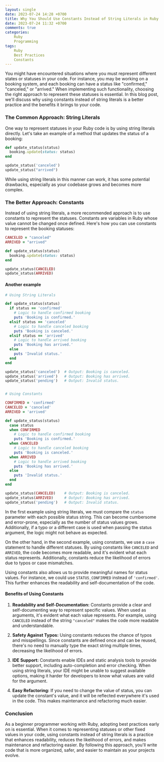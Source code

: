 ```yaml
---
layout: single
date: 2023-07-24 14:28 +0700
title: Why You Should Use Constants Instead of String Literals in Ruby
date: 2023-07-24 11:32 +0700
comments: true
categories:
    Ruby
    Programming
tags:
    Ruby
    Best Practices
    Constants
---
```


You might have encountered situations where you must represent different states or statuses in your code. For instance, you may be working on a booking system, and each booking can have a status like "confirmed," "canceled," or "arrived." When implementing such functionality, choosing the right approach to represent these statuses is essential. In this blog post, we'll discuss why using constants instead of string literals is a better practice and the benefits it brings to your code.

### The Common Approach: String Literals

One way to represent statuses in your Ruby code is by using string literals directly. Let's take an example of a method that updates the status of a booking:

```ruby
def update_status(status)
  booking.update(status: status)
end

update_status('canceled')
update_status("arrived")
```

While using string literals in this manner can work, it has some potential drawbacks, especially as your codebase grows and becomes more complex.

### The Better Approach: Constants

Instead of using string literals, a more recommended approach is to use constants to represent the statuses. Constants are variables in Ruby whose value cannot be changed once defined. Here's how you can use constants to represent the booking statuses:

```ruby
CANCELED = "canceled"
ARRIVED = "arrived"

def update_status(status)
  booking.update(status: status)
end

update_status(CANCELED)
update_status(ARRIVED)
```

#### Another example

```ruby
# Using String Literals

def update_status(status)
  if status == 'confirmed'
    # Logic to handle confirmed booking
    puts 'Booking is confirmed.'
  elsif status == 'canceled'
    # Logic to handle canceled booking
    puts 'Booking is canceled.'
  elsif status == 'arrived'
    # Logic to handle arrived booking
    puts 'Booking has arrived.'
  else
    puts 'Invalid status.'
  end
end

update_status('canceled')  # Output: Booking is canceled.
update_status('arrived')   # Output: Booking has arrived.
update_status('pending')   # Output: Invalid status.


# Using Constants

CONFIRMED = 'confirmed'
CANCELED = 'canceled'
ARRIVED = 'arrived'

def update_status(status)
  case status
  when CONFIRMED
    # Logic to handle confirmed booking
    puts 'Booking is confirmed.'
  when CANCELED
    # Logic to handle canceled booking
    puts 'Booking is canceled.'
  when ARRIVED
    # Logic to handle arrived booking
    puts 'Booking has arrived.'
  else
    puts 'Invalid status.'
  end
end

update_status(CANCELED)    # Output: Booking is canceled.
update_status(ARRIVED)     # Output: Booking has arrived.
update_status('pending')   # Output: Invalid status.
```

In the first example using string literals, we must compare the `status` parameter with each possible status string. This can become cumbersome and error-prone, especially as the number of status values grows. Additionally, if a typo or a different case is used when passing the status argument, the logic might not behave as expected.

On the other hand, in the second example, using constants, we use a `case` statement to handle different statuses. By using constants like `CANCELED` and `ARRIVED`, the code becomes more readable, and it's evident what each status represents. Additionally, constants reduce the likelihood of errors due to typos or case mismatches.

Using constants also allows us to provide meaningful names for status values. For instance, we could use `STATUS_CONFIRMED` instead of `'confirmed'`. This further enhances the readability and self-documentation of the code.

#### Benefits of Using Constants

1. **Readability and Self-Documentation:** Constants provide a clear and self-documenting way to represent specific values. When used as arguments, it's evident what each value represents. For example, using `CANCELED` instead of the string `"canceled"` makes the code more readable and understandable.

2. **Safety Against Typos:** Using constants reduces the chance of typos and misspellings. Since constants are defined once and can be reused, there's no need to manually type the exact string multiple times, decreasing the likelihood of errors.

3. **IDE Support:** Constants enable IDEs and static analysis tools to provide better support, including auto-completion and error checking. When using string literals, your IDE might be unable to suggest available options, making it harder for developers to know what values are valid for the argument.

4. **Easy Refactoring:** If you need to change the value of status, you can update the constant's value, and it will be reflected everywhere it's used in the code. This makes maintenance and refactoring much easier.

### Conclusion

As a beginner programmer working with Ruby, adopting best practices early on is essential. When it comes to representing statuses or other fixed values in your code, using constants instead of string literals is a practice that enhances readability, reduces the likelihood of errors, and makes maintenance and refactoring easier. By following this approach, you'll write code that is more organized, safer, and easier to maintain as your projects evolve.